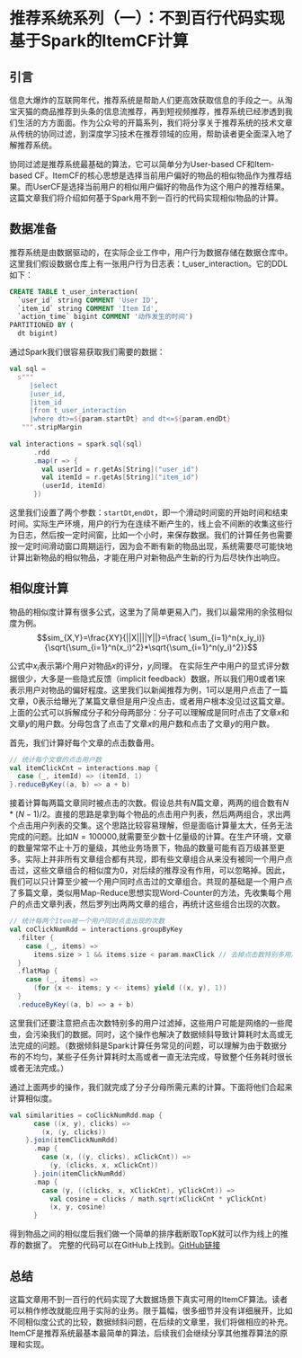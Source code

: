 # 推荐系统系列（一）：不到百行代码实现基于Spark的ItemCF计算
## 引言
信息大爆炸的互联网年代，推荐系统是帮助人们更高效获取信息的手段之一。从淘宝天猫的商品推荐到头条的信息流推荐，再到短视频推荐，推荐系统已经渗透到我们生活的方方面面。作为公众号的开篇系列，我们将分享关于推荐系统的技术文章从传统的协同过滤，到深度学习技术在推荐领域的应用，帮助读者更全面深入地了解推荐系统。

协同过滤是推荐系统最基础的算法，它可以简单分为User-based CF和Item-based CF。ItemCF的核心思想是选择当前用户偏好的物品的相似物品作为推荐结果。而UserCF是选择当前用户的相似用户偏好的物品作为这个用户的推荐结果。这篇文章我们将介绍如何基于Spark用不到一百行的代码实现相似物品的计算。

## 数据准备
推荐系统是由数据驱动的，在实际企业工作中，用户行为数据存储在数据仓库中。这里我们假设数据仓库上有一张用户行为日志表：t_user_interaction。它的DDL如下：

```sql 
CREATE TABLE t_user_interaction(
  `user_id` string COMMENT 'User ID', 
  `item_id` string COMMENT 'Item Id',
  `action_time` bigint COMMENT '动作发生的时间')
PARTITIONED BY ( 
  dt bigint)
```

通过Spark我们很容易获取我们需要的数据：
```scala
val sql =
  s"""
     |select
     |user_id,
     |item_id
     |from t_user_interaction
     |where dt>=${param.startDt} and dt<=${param.endDt}
   """.stripMargin
   
val interactions = spark.sql(sql)
      .rdd
      .map(r => {
        val userId = r.getAs[String]("user_id")
        val itemId = r.getAs[String]("item_id")
        (userId, itemId)
      })
```
这里我们设置了两个参数：`startDt`,`endDt`，即一个滑动时间窗的开始时间和结束时间。实际生产环境，用户的行为在连续不断产生的，线上会不间断的收集这些行为日志，然后按一定时间窗，比如一个小时，来保存数据。我们的计算任务也需要按一定时间滑动窗口周期运行，因为会不断有新的物品出现，系统需要尽可能快地计算出新物品的相似物品，才能在用户对新物品产生新的行为后尽快作出响应。

## 相似度计算
物品的相似度计算有很多公式，这里为了简单更易入门，我们以最常用的余弦相似度为例。
$$sim_{X,Y}=\frac{XY}{||X||||Y||}=\frac{ \sum_{i=1}^n(x_iy_i)}{\sqrt{\sum_{i=1}^n(x_i)^2}*\sqrt{\sum_{i=1}^n(y_i)^2}}$$

公式中$x_i$表示第$i$个用户对物品$x$的评分，$y_i$同理。
在实际生产中用户的显式评分数据很少，大多是一些隐式反馈（implicit feedback）数据，所以我们用0或者1来表示用户对物品的偏好程度。这里我们以新闻推荐为例，1可以是用户点击了一篇文章，0表示给曝光了某篇文章但是用户没点击，或者用户根本没见过这篇文章。上面的公式可以拆解成分子和分母两部分：分子可以理解成是同时点击了文章$x$和文章$y$的用户数。分母包含了点击了文章$x$的用户数和点击了文章$y$的用户数。

首先，我们计算好每个文章的点击数备用。
```scala
// 统计每个文章的点击用户数
val itemClickCnt = interactions.map {
  case (_, itemId) => (itemId, 1)
}.reduceByKey((a, b) => a + b)
```

接着计算每两篇文章同时被点击的次数。假设总共有$N$篇文章，两两的组合数有$N*(N-1)/2$。直接的思路是拿到每个物品的点击用户列表，然后两两组合，求出两个点击用户列表的交集。这个思路比较容易理解，但是面临计算量太大，任务无法完成的问题。比如$N=100000$,就需要至少数十亿量级的计算。在生产环境，文章的数量常常不止十万的量级，其他业务场景下，物品的数量可能有百万级甚至更多。实际上并非所有文章组合都有共现，即有些文章组合从来没有被同一个用户点击过，这些文章组合的相似度为0，对后续的推荐没有作用，可以忽略掉。因此，我们可以只计算至少被一个用户同时点击过的文章组合。共现的基础是一个用户点了多篇文章，类似用Map-Reduce思想实现Word-Counter的方法，先收集每个用户的点击文章列表，然后罗列出两两文章的组合，再统计这些组合出现的次数。

```scala
// 统计每两个Item被一个用户同时点击出现的次数
val coClickNumRdd = interactions.groupByKey
  .filter {
    case (_, items) =>
      items.size > 1 && items.size < param.maxClick // 去掉点击数特别多用户，可能是异常用户
  }
  .flatMap {
    case (_, items) =>
      (for {x <- items; y <- items} yield ((x, y), 1))
  }
  .reduceByKey((a, b) => a + b)
```
这里我们还要注意把点击次数特别多的用户过滤掉，这些用户可能是网络的一些爬虫，会污染我们的数据。同时，这个操作也解决了数据倾斜导致计算耗时太高或无法完成的问题。（数据倾斜是Spark计算任务常见的问题，可以理解为由于数据分布的不均匀，某些子任务计算耗时太高或者一直无法完成，导致整个任务耗时很长或者无法完成。）

通过上面两步的操作，我们就完成了分子分母所需元素的计算。下面将他们合起来计算相似度。
```scala
val similarities = coClickNumRdd.map {
      case ((x, y), clicks) =>
        (x, (y, clicks))
    }.join(itemClickNumRdd)
      .map {
        case (x, ((y, clicks), xClickCnt)) =>
          (y, (clicks, x, xClickCnt))
      }.join(itemClickNumRdd)
      .map {
        case (y, ((clicks, x, xClickCnt), yClickCnt)) =>
          val cosine = clicks / math.sqrt(xClickCnt * yClickCnt)
          (x, y, cosine)
      }
```

得到物品之间的相似度后我们做一个简单的排序截断取TopK就可以作为线上的推荐的数据了。
完整的代码可以在GitHub上找到。[GitHub链接](https://github.com/Play-With-AI/recommender-system)

## 总结
这篇文章用不到一百行的代码实现了大数据场景下真实可用的ItemCF算法。读者可以稍作修改就能应用于实际的业务。限于篇幅，很多细节并没有详细展开，比如不同相似度公式的比较，数据倾斜问题，在后续的文章里，我们将做相应的补充。ItemCF是推荐系统最基本最简单的算法，后续我们会继续分享其他推荐算法的原理和实现。

<script type="text/javascript" src="http://cdn.mathjax.org/mathjax/latest/MathJax.js?config=TeX-AMS-MML_HTMLorMML"></script>
<script type="text/x-mathjax-config">
    MathJax.Hub.Config({ tex2jax: {inlineMath: [['$', '$']]}, messageStyle: "none" });
</script>